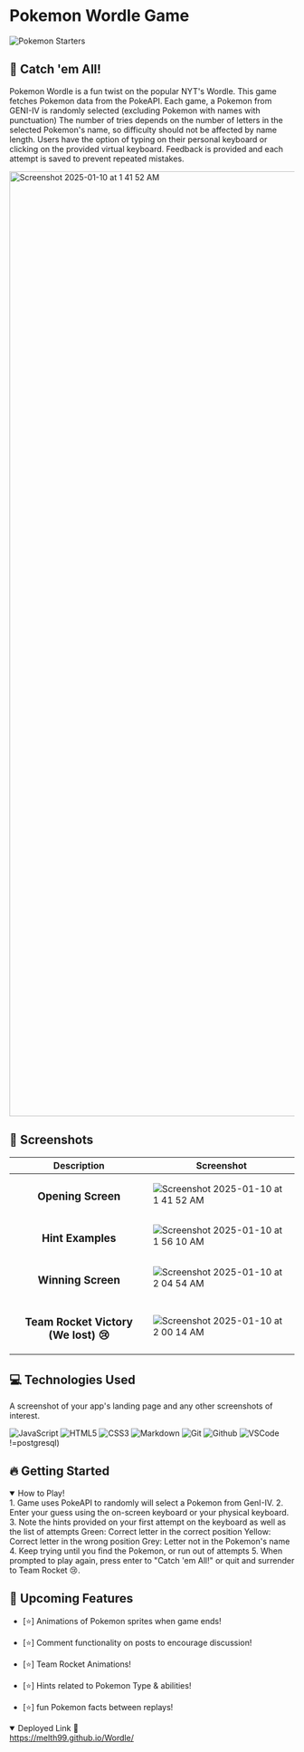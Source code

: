  # Pokemon Wordle Game

![Pokemon Starters](https://i.imgur.com/v9QFNoZ.gif)

   
## 📝 Catch 'em All!
  Pokemon Wordle is a fun twist on the popular NYT's Wordle. This game fetches Pokemon data from the PokeAPI. Each game, a Pokemon from GENI-IV is randomly selected (excluding Pokemon with names with punctuation)
  The number of tries depends on the number of letters in the selected Pokemon's name, so difficulty should not be affected by name length. Users have the option of typing on their personal keyboard or clicking on the provided virtual keyboard. Feedback is provided and each attempt is saved to prevent repeated mistakes.
</div>
<img width="1669" alt="Screenshot 2025-01-10 at 1 41 52 AM" src="https://github.com/user-attachments/assets/f51ce644-9c94-4363-8a3a-42df05308a5c" />

 ## :camera_flash: Screenshots 

  |   Description | Screenshot | 
  |:-------------:| -----------|
  |<h3>Opening Screen</h3> | ![Screenshot 2025-01-10 at 1 41 52 AM](https://github.com/user-attachments/assets/5251b12e-2096-4f12-ae55-795ebb243819)
  |<h3>Hint Examples</h3>|![Screenshot 2025-01-10 at 1 56 10 AM](https://github.com/user-attachments/assets/79fd9ebd-7c86-44d3-b5dc-f6757cbb7a51)
  |<h3>Winning Screen</h3>|![Screenshot 2025-01-10 at 2 04 54 AM](https://github.com/user-attachments/assets/913ad3bb-d96f-44da-b1b2-d6b745af9b8b)
  |<h3>Team Rocket Victory (We lost) 😢</h3>|![Screenshot 2025-01-10 at 2 00 14 AM](https://github.com/user-attachments/assets/0ae54f62-d6e7-4696-a743-3d750f242e43)

  ## :computer: Technologies Used
  A screenshot of your app's landing page and any other screenshots of interest.

  ![JavaScript](https://img.shields.io/badge/-JavaScript-05122A?style=flat&logo=javascript)
  ![HTML5](https://img.shields.io/badge/-HTML5-05122A?style=flat&logo=html5)
  ![CSS3](https://img.shields.io/badge/-CSS-05122A?style=flat&logo=css3)
  ![Markdown](https://img.shields.io/badge/-Markdown-05122A?style=flat&logo=markdown)
  ![Git](https://img.shields.io/badge/-Git-05122A?style=flat&logo=git)
  ![Github](https://img.shields.io/badge/-GitHub-05122A?style=flat&logo=github)
  ![VSCode](https://img.shields.io/badge/-VS_Code-05122A?style=flat&logo=visualstudio)
  !=postgresql)


  ## :fire: Getting Started

<details open>
  <summary> How to Play! </summary>
    1. Game uses PokeAPI to randomly will select a Pokemon from GenI-IV.
    2. Enter your guess using the on-screen keyboard or your physical keyboard.
    3. Note the hints provided on your first attempt on the keyboard as well as the list of attempts
          Green: Correct letter in the correct position
          Yellow: Correct letter in the wrong position
          Grey: Letter not in the Pokemon's name
    4. Keep trying until you find the Pokemon, or run out of attempts
    5. When prompted to play again, press enter to "Catch 'em All!" or quit and surrender to Team Rocket 😢.
</details>

## :satellite: Upcoming Features

- [⭐] Animations of Pokemon sprites when game ends!

- [⭐] Comment functionality on posts to encourage discussion!

- [⭐] Team Rocket Animations!
  
- [⭐] Hints related to Pokemon Type & abilities!
  
- [⭐] fun Pokemon facts between replays!

<details open>
  <summary> Deployed Link 🧚 </summary>
  <a href="https://melth99.github.io/Wordle/"
    > https://melth99.github.io/Wordle/ </a
  >
</details>
